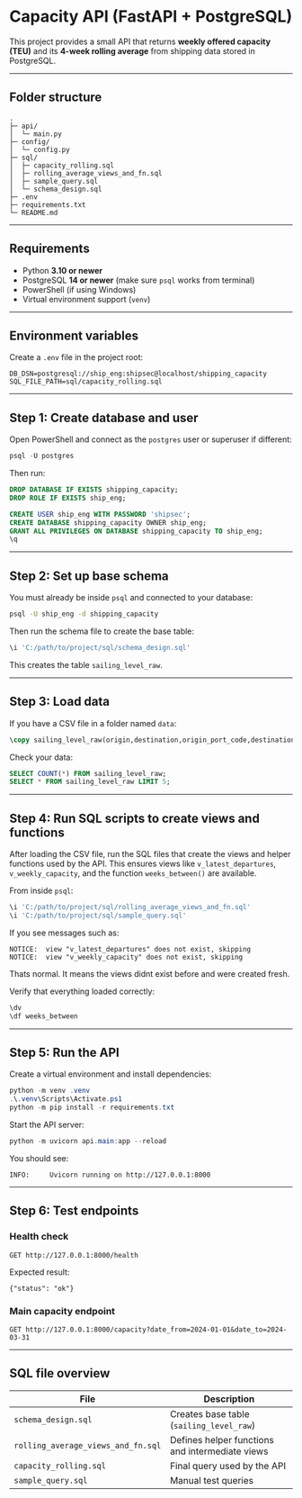 # Capacity API (FastAPI + PostgreSQL)

This project provides a small API that returns **weekly offered capacity (TEU)** and its **4-week rolling average** from shipping data stored in PostgreSQL.

---

## Folder structure

```
.
├─ api/
│  └─ main.py
├─ config/
│  └─ config.py
├─ sql/
│  ├─ capacity_rolling.sql
│  ├─ rolling_average_views_and_fn.sql
│  ├─ sample_query.sql
│  └─ schema_design.sql
├─ .env
├─ requirements.txt
└─ README.md
```

---

## Requirements

- Python **3.10 or newer**
- PostgreSQL **14 or newer** (make sure `psql` works from terminal)
- PowerShell (if using Windows)
- Virtual environment support (`venv`)

---

## Environment variables

Create a `.env` file in the project root:

```
DB_DSN=postgresql://ship_eng:shipsec@localhost/shipping_capacity
SQL_FILE_PATH=sql/capacity_rolling.sql
```

---

## Step 1: Create database and user

Open PowerShell and connect as the `postgres` user or superuser if different:

```powershell
psql -U postgres
```

Then run:

```sql
DROP DATABASE IF EXISTS shipping_capacity;
DROP ROLE IF EXISTS ship_eng;

CREATE USER ship_eng WITH PASSWORD 'shipsec';
CREATE DATABASE shipping_capacity OWNER ship_eng;
GRANT ALL PRIVILEGES ON DATABASE shipping_capacity TO ship_eng;
\q
```

---

## Step 2: Set up base schema

You must already be inside `psql` and connected to your database:

```bash
psql -U ship_eng -d shipping_capacity
```

Then run the schema file to create the base table:

```sql
\i 'C:/path/to/project/sql/schema_design.sql'
```

This creates the table `sailing_level_raw`.

---

## Step 3: Load data

If you have a CSV file in a folder named `data`:

```sql
\copy sailing_level_raw(origin,destination,origin_port_code,destination_port_code,service_version_and_roundtrip_identifiers,origin_service_version_and_master,destination_service_version_and_master,origin_at_utc,offered_capacity_teu) FROM 'C:/path/to/your/data/sailing_level_raw.csv' WITH (FORMAT csv, HEADER true);
```

Check your data:

```sql
SELECT COUNT(*) FROM sailing_level_raw;
SELECT * FROM sailing_level_raw LIMIT 5;
```

---

## Step 4: Run SQL scripts to create views and functions

After loading the CSV file, run the SQL files that create the views and helper functions used by the API.
This ensures views like `v_latest_departures`, `v_weekly_capacity`, and the function `weeks_between()` are available.

From inside `psql`:

```sql
\i 'C:/path/to/project/sql/rolling_average_views_and_fn.sql'
\i 'C:/path/to/project/sql/sample_query.sql'
```

If you see messages such as:

```
NOTICE:  view "v_latest_departures" does not exist, skipping
NOTICE:  view "v_weekly_capacity" does not exist, skipping
```

Thats normal. It means the views didnt exist before and were created fresh.

Verify that everything loaded correctly:

```sql
\dv
\df weeks_between
```

---

## Step 5: Run the API

Create a virtual environment and install dependencies:

```powershell
python -m venv .venv
.\.venv\Scripts\Activate.ps1
python -m pip install -r requirements.txt
```

Start the API server:

```powershell
python -m uvicorn api.main:app --reload
```

You should see:

```
INFO:     Uvicorn running on http://127.0.0.1:8000
```

---

## Step 6: Test endpoints

### Health check

```
GET http://127.0.0.1:8000/health
```

Expected result:

```
{"status": "ok"}
```

### Main capacity endpoint

```
GET http://127.0.0.1:8000/capacity?date_from=2024-01-01&date_to=2024-03-31
```

---

## SQL file overview

| File | Description |
|------|--------------|
| `schema_design.sql` | Creates base table (`sailing_level_raw`) |
| `rolling_average_views_and_fn.sql` | Defines helper functions and intermediate views |
| `capacity_rolling.sql` | Final query used by the API |
| `sample_query.sql` | Manual test queries |
